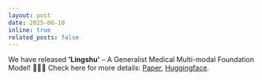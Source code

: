 ```yaml
---
layout: post
date: 2025-06-10
inline: true
related_posts: false
---
```

We have released **'Lingshu'** – A Generalist Medical Multi-modal Foundation Model! 🚀🚀🚀 Check here for more details: [Paper](https://arxiv.org/abs/2506.07044), [Huggingface](https://huggingface.co/lingshu-medical-mllm).
